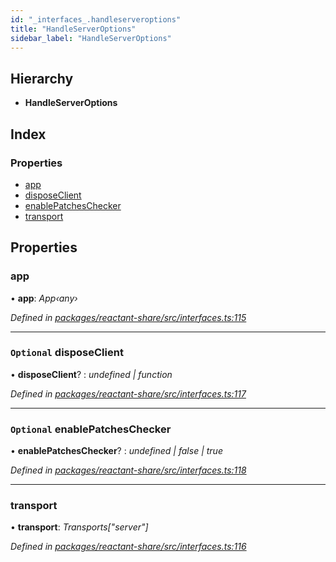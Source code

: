 ```yaml
---
id: "_interfaces_.handleserveroptions"
title: "HandleServerOptions"
sidebar_label: "HandleServerOptions"
---
```


## Hierarchy

* **HandleServerOptions**

## Index

### Properties

* [app](_interfaces_.handleserveroptions.md#app)
* [disposeClient](_interfaces_.handleserveroptions.md#optional-disposeclient)
* [enablePatchesChecker](_interfaces_.handleserveroptions.md#optional-enablepatcheschecker)
* [transport](_interfaces_.handleserveroptions.md#transport)

## Properties

###  app

• **app**: *App‹any›*

*Defined in [packages/reactant-share/src/interfaces.ts:115](https://github.com/unadlib/reactant/blob/02f8f232/packages/reactant-share/src/interfaces.ts#L115)*

___

### `Optional` disposeClient

• **disposeClient**? : *undefined | function*

*Defined in [packages/reactant-share/src/interfaces.ts:117](https://github.com/unadlib/reactant/blob/02f8f232/packages/reactant-share/src/interfaces.ts#L117)*

___

### `Optional` enablePatchesChecker

• **enablePatchesChecker**? : *undefined | false | true*

*Defined in [packages/reactant-share/src/interfaces.ts:118](https://github.com/unadlib/reactant/blob/02f8f232/packages/reactant-share/src/interfaces.ts#L118)*

___

###  transport

• **transport**: *Transports["server"]*

*Defined in [packages/reactant-share/src/interfaces.ts:116](https://github.com/unadlib/reactant/blob/02f8f232/packages/reactant-share/src/interfaces.ts#L116)*
